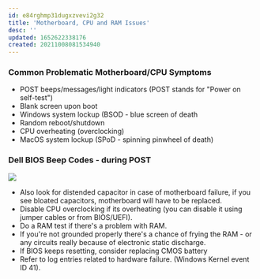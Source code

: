 ```yaml
---
id: e84rghmp31dugxzvevi2g32
title: 'Motherboard, CPU and RAM Issues'
desc: ''
updated: 1652622338176
created: 20211008081534940
---
```


### Common Problematic Motherboard/CPU Symptoms

- POST beeps/messages/light indicators (POST stands for "Power on self-test")
- Blank screen upon boot
- Windows system lockup (BSOD - blue screen of death
- Random reboot/shutdown
- CPU overheating (overclocking)
- MacOS system lockup (SPoD - spinning pinwheel of death)

### Dell BIOS Beep Codes - during POST

![](https://cdn.jsdelivr.net/gh/zubayrrr/twiki/bin/image.9egjs04x5eh.png)

- Also look for distended capacitor in case of motherboard failure, if you see bloated capacitors, motherboard will have to be replaced.
- Disable CPU overclocking if its overheating (you can disable it using jumper cables or from BIOS/UEFI).
- Do a RAM test if there's a problem with RAM.
- If you're not grounded properly there's a chance of frying the RAM - or any circuits really because of electronic static discharge.
- If BIOS keeps resetting, consider replacing CMOS battery
- Refer to log entries related to hardware failure. (Windows Kernel event ID 41).
